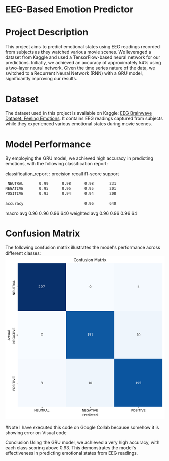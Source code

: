 # EEG-Based Emotion Predictor
# Project Description
This project aims to predict emotional states using EEG readings recorded from subjects as they watched various movie scenes. We leveraged a dataset from Kaggle and used a TensorFlow-based neural network for our predictions. Initially, we achieved an accuracy of approximately 54% using a two-layer neural network. Given the time series nature of the data, we switched to a Recurrent Neural Network (RNN) with a GRU model, significantly improving our results.

# Dataset
The dataset used in this project is available on Kaggle: [EEG Brainwave Dataset: Feeling Emotions](https://www.kaggle.com/datasets/birdy654/eeg-brainwave-dataset-feeling-emotions). It contains EEG readings captured from subjects while they experienced various emotional states during movie scenes.

# Model Performance
By employing the GRU model, we achieved high accuracy in predicting emotions, with the following classification report:

classification_report : 
               precision    recall  f1-score   support

     NEUTRAL       0.99      0.98      0.98       231
    NEGATIVE       0.95      0.95      0.95       201
    POSITIVE       0.93      0.94      0.94       208

    accuracy                           0.96       640
   macro avg       0.96      0.96      0.96       640
weighted avg       0.96      0.96      0.96       64


# Confusion Matrix
The following confusion matrix illustrates the model's performance across different classes:
![alt text](image-1.png)

#Note
I have executed this code on Google Collab because somehow it is showing error on Visual code

Conclusion
Using the GRU model, we achieved a very high accuracy, with each class scoring above 0.93. This demonstrates the model's effectiveness in predicting emotional states from EEG readings.






